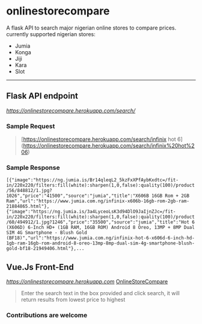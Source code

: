 # onlinestorecompare
A flask API to search major nigerian online stores to compare prices.
currently supported nigerian stores:
* Jumia
* Konga
* Jiji
* Kara
* Slot
---
## Flask API endpoint 
_https://onlinestorecompare.herokuapp.com/search/<term>_
  
  ### Sample Request 
  > [https://onlinestorecompare.herokuapp.com/search/infinix hot 6]        
  (https://onlinestorecompare.herokuapp.com/search/infinix%20hot%206)

  ### Sample Response 
   ```[{"image":"https://ng.jumia.is/Br14qleqL2_5kzFxXPfAybKxdtc=/fit-  in/220x220/filters:fill(white):sharpen(1,0,false):quality(100)/product/56/848812/1.jpg? 1026","price":"41500","source":"jumia","title":"X606B 16GB Rom + 2GB Ram","url":"https://www.jumia.com.ng/infinix-x606b-16gb-rom-2gb-ram-21884865.html"},{"image":"https://ng.jumia.is/3a4LyceoLsK3d94DlO9JaIjnZJc=/fit-in/220x220/filters:fill(white):sharpen(1,0,false):quality(100)/product/60/494912/1.jpg?1246","price":"35500","source":"jumia","title":"Hot 6 (X606D) 6-Inch HD+ (1GB RAM, 16GB ROM) Android 8 Oreo, 13MP + 8MP Dual SIM 4G Smartphone - Blush Gold (BF18)","url":"https://www.jumia.com.ng/infinix-hot-6-x606d-6-inch-hd-1gb-ram-16gb-rom-android-8-oreo-13mp-8mp-dual-sim-4g-smartphone-blush-gold-bf18-21949406.html"},...```
  
## Vue.Js Front-End
_https://onlinestorecompare.herokuapp.com_
[OnlineStoreCompare](https://onlinestorecompare.herokuapp.com "OnlineStoreCompare Front-End")
> Enter the search text in the box provided and click search, it will return results from lowest price to highest


### Contributions are welcome

